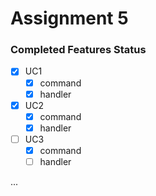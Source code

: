 ﻿# Assignment 5

### Completed Features Status

* [x] UC1
    * [x] command
    * [x] handler
* [x] UC2
    * [x] command
    * [x] handler
* [ ] UC3
    * [x] command
    * [ ] handler

...